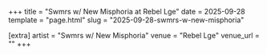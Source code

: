 +++
title = "Swmrs w/ New Misphoria at Rebel Lge"
date = 2025-09-28
template = "page.html"
slug = "2025-09-28-swmrs-w-new-misphoria"

[extra]
artist = "Swmrs w/ New Misphoria"
venue = "Rebel Lge"
venue_url = ""
+++
